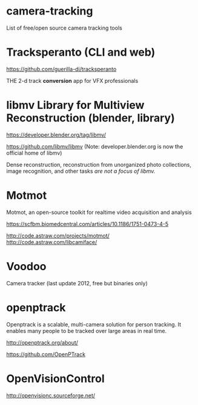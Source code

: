 # camera-tracking

List of free/open source camera tracking tools

# Tracksperanto (CLI and web)

https://github.com/guerilla-di/tracksperanto

THE 2-d track **conversion** app for VFX professionals

# libmv Library for Multiview Reconstruction (blender, library)

https://developer.blender.org/tag/libmv/

https://github.com/libmv/libmv (Note: developer.blender.org is now the official home of libmv)

Dense reconstruction, reconstruction from unorganized photo collections, image recognition, and other tasks *are not a focus of libmv.*

# Motmot

Motmot, an open-source toolkit for realtime video acquisition and analysis

https://scfbm.biomedcentral.com/articles/10.1186/1751-0473-4-5

http://code.astraw.com/projects/motmot/
http://code.astraw.com/libcamiface/

# Voodoo

Camera tracker (last update 2012, free but binaries only)


# openptrack

Openptrack is a scalable, multi-camera solution for person tracking.
It enables many people to be tracked over large areas in real time.

http://openptrack.org/about/

https://github.com/OpenPTrack

# OpenVisionControl

http://openvisionc.sourceforge.net/
